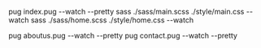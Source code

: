 pug index.pug --watch --pretty
sass ./sass/main.scss ./style/main.css --watch
sass ./sass/home.scss ./style/home.css --watch

pug aboutus.pug --watch --pretty
pug contact.pug --watch --pretty

